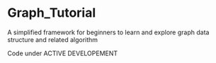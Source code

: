 # Graph_Tutorial
 A simplified framework for beginners to learn and explore graph data structure and related algorithm

 Code under ACTIVE DEVELOPEMENT
